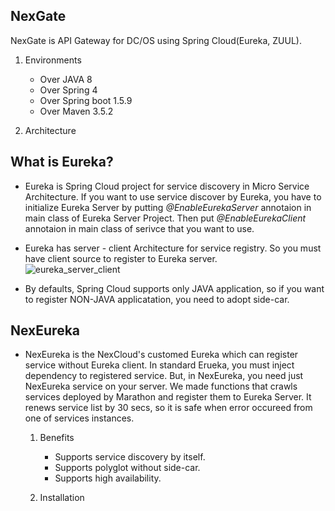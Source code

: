 ## NexGate
NexGate is API Gateway for DC/OS using Spring Cloud(Eureka, ZUUL).

1. Environments
    * Over JAVA 8
    * Over Spring 4
    * Over Spring boot 1.5.9
    * Over Maven 3.5.2

2. Architecture



## What is Eureka?
* Eureka is Spring Cloud project for service discovery in Micro Service Architecture. If you want to use service discover by Eureka, you have to initialize Eureka Server by putting *@EnableEurekaServer* annotaion in main class of Eureka Server Project. Then put *@EnableEurekaClient* annotaion in main class of serivce that you want to use.

* Eureka has server - client Architecture for service registry. So you must have client source to register to Eureka server.  
    ![eureka_server_client](https://steemitimages.com/600x0//https://github.com/TheNexCloud/NexGate/blob/dev-mg.kim/images/standard_eureka.png?raw=true)

* By defaults, Spring Cloud supports only JAVA application, so if you want to register NON-JAVA applicatation, you need to adopt side-car.


## NexEureka
* NexEureka is the NexCloud's customed Eureka which can register service without Eureka client. In standard Erueka, you must inject dependency to registered service. But, in NexEureka, you need just NexEureka service on your server. We made functions that crawls services deployed by Marathon and register them to Eureka Server. It renews service list by 30 secs, so it is safe when error occureed from one of services instances.

    1. Benefits
        * Supports service discovery by itself.
        * Supports polyglot without side-car.
        * Supports high availability.

    2. Installation